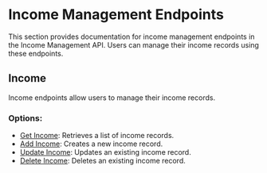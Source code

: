 # Income Management Endpoints

This section provides documentation for income management endpoints in the Income Management API. Users can manage their income records using these endpoints.

## Income

Income endpoints allow users to manage their income records.

### Options:
- [Get Income](get_income.md): Retrieves a list of income records.
- [Add Income](add_income.md): Creates a new income record.
- [Update Income](update_income.md): Updates an existing income record.
- [Delete Income](delete_income.md): Deletes an existing income record.
